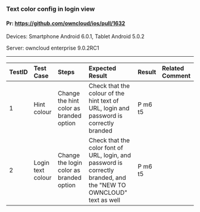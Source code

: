 ###  Text color config in login view 

#### Pr: https://github.com/owncloud/ios/pull/1632

Devices: Smartphone Android 6.0.1, Tablet Android 5.0.2

Server: owncloud enterprise 9.0.2RC1


---

 
| TestID | Test Case | Steps | Expected Result | Result | Related Comment |
| :------------ | :------------- | :------------- | :-------------- | :----- | :------ |
| 1 | Hint colour |  Change the hint color as branded option |  Check that the colour of the hint text of URL, login and password is correctly branded  | P m6 t5 |  |
| 2 | Login text colour |  Change the login color as branded option |  Check that the color font of URL, login, and password is correctly branded, and the "NEW TO OWNCLOUD" text as well | P m6 t5 |  |
